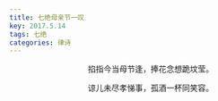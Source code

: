 ```yaml
---
title: 七绝母亲节一叹
key: 2017.5.14
tags: 七绝
categories: 律诗
---
```


<p align="center">掐指今当母节逢，捧花念想跪坟莹。
</p>
<p align="center">谅儿未尽孝悌事，孤酒一杯同笑容。
</p>
<p align="center"></br>
</p>
